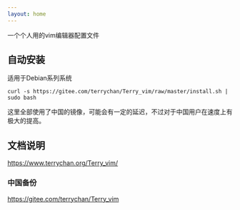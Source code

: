 ```yaml
---
layout: home
---
```


一个个人用的vim编辑器配置文件


## 自动安装
适用于Debian系列系统
```
curl -s https://gitee.com/terrychan/Terry_vim/raw/master/install.sh | sudo bash
```
这里全部使用了中国的镜像，可能会有一定的延迟，不过对于中国用户在速度上有极大的提高。
## 文档说明

https://www.terrychan.org/Terry_vim/


### 中国备份

https://gitee.com/terrychan/Terry_vim

